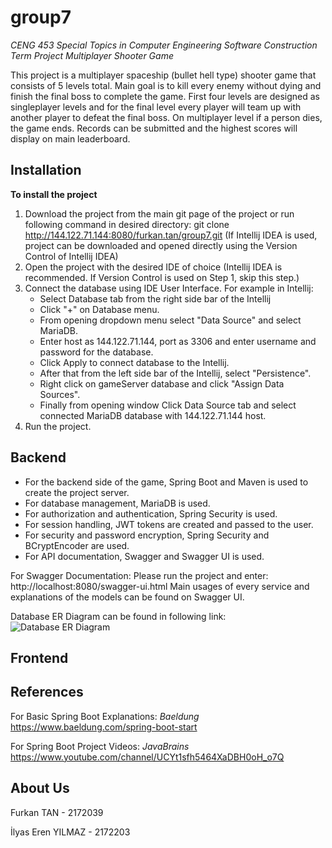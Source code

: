 # group7
*CENG 453 Special Topics in Computer Engineering Software Construction Term Project Multiplayer Shooter Game*

This project is a multiplayer spaceship (bullet hell type) shooter game that consists of 5 levels total. Main goal is to kill every enemy without dying and finish the final boss to complete the game. First four levels are designed as singleplayer levels and for the final level every player will team up with another player to defeat the final boss. On multiplayer level if a person dies, the game ends. Records can be submitted and the highest scores will display on main leaderboard.

## Installation
**To install the project**
1. Download the project from the main git page of the project or run following command in desired directory:
    git clone http://144.122.71.144:8080/furkan.tan/group7.git
(If Intellij IDEA is used, project can be downloaded and opened directly using the Version Control of Intellij IDEA)
2. Open the project with the desired IDE of choice (Intellij IDEA is recommended. If Version Control is used on Step 1, skip this step.)
3. Connect the database using IDE User Interface.
    For example in Intellij:
    *   Select Database tab from the right side bar of the Intellij
    *   Click "+" on Database menu.
    *   From opening dropdown menu select "Data Source" and select MariaDB.
    *   Enter host as 144.122.71.144, port as 3306 and enter username and password for the database.
    *   Click Apply to connect database to the Intellij.
    *   After that from the left side bar of the Intellij, select "Persistence".
    *   Right click on gameServer database and click "Assign Data Sources".
    *   Finally from opening window Click Data Source tab and select connected MariaDB database with 144.122.71.144 host.
4. Run the project.

## Backend
* For the backend side of the game, Spring Boot and Maven is used to create the project server.
* For database management, MariaDB is used. 
* For authorization and authentication, Spring Security is used. 
* For session handling, JWT tokens are created and passed to the user.
* For security and password encryption, Spring Security and BCryptEncoder are used.
* For API documentation, Swagger and Swagger UI is used. 

For Swagger Documentation:
Please run the project and enter:
    http://localhost:8080/swagger-ui.html
Main usages of every service and explanations of the models can be found on Swagger UI.

Database ER Diagram can be found in following link:
![Database ER Diagram](http://144.122.71.144:8080/furkan.tan/group7/src/master/photos/ERdiagram.jpeg)

## Frontend

## References
For Basic Spring Boot Explanations: *Baeldung* https://www.baeldung.com/spring-boot-start

For Spring Boot Project Videos: *JavaBrains* https://www.youtube.com/channel/UCYt1sfh5464XaDBH0oH_o7Q

## About Us

Furkan TAN - 2172039

İlyas Eren YILMAZ - 2172203
